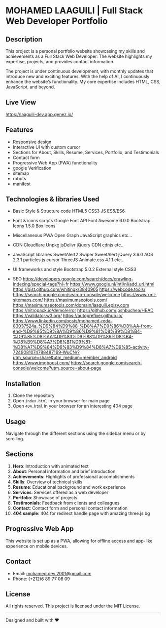 # MOHAMED LAAGUILI | Full Stack Web Developer Portfolio

## Description
This project is a personal portfolio website showcasing my skills and achievements as a Full Stack Web Developer. The website highlights my expertise, projects, and provides contact information.

The project is under continuous development, with monthly updates that introduce new and exciting features. With the help of AI, I continuously enhance the website’s functionality. My core expertise includes HTML, CSS, JavaScript, and beyond.


## Live View
https://laaguili-dev.app.genez.io/


## Features
- Responsive design
- Interactive UI with custom cursor
- Sections for About, Skills, Resume, Services, Portfolio, and Testimonials
- Contact form
- Progressive Web App (PWA) functionality
- google Verification
- sitemap
- robots
- manifest


## Technologies & libraries Used
- Basic Style & Structure code
HTML5
CSS3
JS ES5/ES6

- Font & icons scripts
Google Font API
Font Awesome 6.0.0
Bootstrap Icons 1.5.0
Box icons

- Miscellaneous
PWA
Open Graph
JavaScript graphics
etc...

- CDN
Cloudflare
Unpkg
jsDelivr
jQuery CDN
cdnjs
etc...

- JavaScript libraries
SweetAlert2
Swiper
SweetAlert
jQuery 3.6.0
AOS 2.3.1
particles.js
cursor
ThreeJS
Animate.css 4.1.1
etc...


- UI frameworks and style
Bootstrap 5.0.2
External style CSS3

- SEO
https://developers.google.com/search/docs/crawling-indexing/special-tags?hl=fr
https://www.google.nl/intl/nl/add_url.html
https://gist.github.com/whitingx/3840905
https://webcode.tools/
https://search.google.com/search-console/welcome
https://www.xml-sitemaps.com/
https://maximumseotools.com/
https://maximumseotools.com/domain/laaguili.epizy.com
https://nitropack.io/demo/error
https://github.com/joshbuchea/HEAD
https://validator.w3.org/
https://autoprefixer.github.io/
https://www.linkedin.com/posts/mohamed-reda-83037524a_%D9%84%D9%88-%D8%A7%D9%86%D8%AA-front-end-%D9%85%D9%8A%D9%86%D9%81%D8%B9%D8%B4-%D9%85%D8%AA%D9%83%D9%88%D9%86%D8%B4-%D8%B9%D8%A7%D8%B1%D9%81-%D8%A7%D9%84%D9%83%D9%84%D8%A7%D9%85-activity-7249081074788487169-WuCN/?utm_source=share&utm_medium=member_android
https://www.imgboost.com/
https://search.google.com/search-console/welcome?utm_source=about-page


## Installation
1. Clone the repository
2. Open `index.html` in your browser for main page
3. Open `404.html` in your browser for an interesting 404 page

## Usage
Navigate through the different sections using the sidebar menu or by scrolling.

## Sections
1. **Hero**: Introduction with animated text
2. **About**: Personal information and brief introduction
3. **Achievements**: Highlights of professional accomplishments
4. **Skills**: Overview of technical skills
5. **Resume**: Educational background and work experience
6. **Services**: Services offered as a web developer
7. **Portfolio**: Showcase of projects
8. **Testimonials**: Feedback from clients and colleagues
9. **Contact**: Contact form and personal contact information
10. **404 sample**: 404 for redirect handle page with amazing three.js bg

## Progressive Web App
This website is set up as a PWA, allowing for offline access and app-like experience on mobile devices.

## Contact
- Email: mohamed.dev.2001@gmail.com
- Phone: (+212)6 89 77 08 09

## License
All rights reserved. This project is licensed under the MIT License.


---
Designed and built with ❤